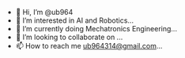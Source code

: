- 👋 Hi, I’m @ub964
- 👀 I’m interested in AI and Robotics...
- 🌱 I’m currently doing Mechatronics Engineering...
- 💞️ I’m looking to collaborate on ...
- 📫 How to reach me ub964314@gmail.com...

<!---
ub964/ub964 is a ✨ special ✨ repository because its `README.md` (this file) appears on your GitHub profile.
You can click the Preview link to take a look at your changes.
--->
